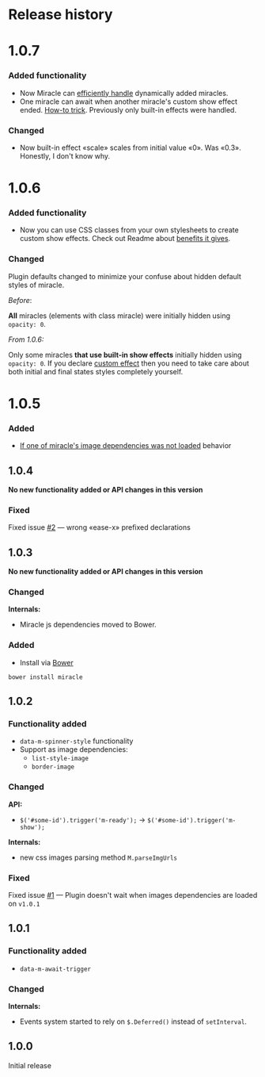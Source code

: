 # Release history

# 1.0.7

### Added functionality
- Now Miracle can [efficiently handle](#dynamic-elements-rendering-and-miracle) dynamically added miracles.
- One miracle can await when another miracle's custom show effect ended. [How-to trick](#data-m-await-show--m-id-or-prev). Previously only built-in effects were handled.

### Changed
- Now built-in effect «scale» scales from initial value «0». Was «0.3». Honestly, I don't know why. 

# 1.0.6

### Added functionality
- Now you can use CSS classes from your own stylesheets to create custom show effects. Check out Readme about [benefits it gives](https://github.com/MaximDubrovin/miracle/#css-classes-approach).

### Changed
Plugin defaults changed to minimize your confuse about hidden default styles of miracle.

_Before_:

__All__ miracles (elements with class miracle) were initially hidden using ```opacity: 0```.

_From 1.0.6:_
 
Only some miracles __that use built-in show effects__ initially hidden using ```opacity: 0```. If you declare [custom effect](https://github.com/MaximDubrovin/miracle/#custom-effects) then you need to take care about both initial and final states styles completely yourself.  

# 1.0.5

### Added

- [If one of miracle's image dependencies was not loaded](https://github.com/MaximDubrovin/miracle/blob/master/README.md#if-one-of-miracles-image-dependencies-was-not-loaded) behavior

## 1.0.4

__No new functionality added or API changes in this version__

### Fixed
Fixed issue [#2](https://github.com/MaximDubrovin/miracle/issues/2) — wrong «ease-x» prefixed declarations

## 1.0.3

__No new functionality added or API changes in this version__

### Changed

__Internals:__

- Miracle js dependencies moved to Bower.

### Added
- Install via [Bower](http://bower.io/)

```
bower install miracle
```   

## 1.0.2
### Functionality added

- ```data-m-spinner-style``` functionality
- Support as image dependencies:
	 - ```list-style-image```
   - ```border-image```

### Changed

__API:__

- ```$('#some-id').trigger('m-ready');``` → ```$('#some-id').trigger('m-show');```

__Internals:__

- new css images parsing method ```M.parseImgUrls```

### Fixed
Fixed issue [#1](https://github.com/MaximDubrovin/miracle/issues/1) — Plugin doesn't wait when images dependencies are loaded on ```v1.0.1```

## 1.0.1
### Functionality added

- ```data-m-await-trigger```
 
### Changed

__Internals:__

- Events system started to rely on ```$.Deferred()``` instead of  ```setInterval```.

## 1.0.0

Initial release

